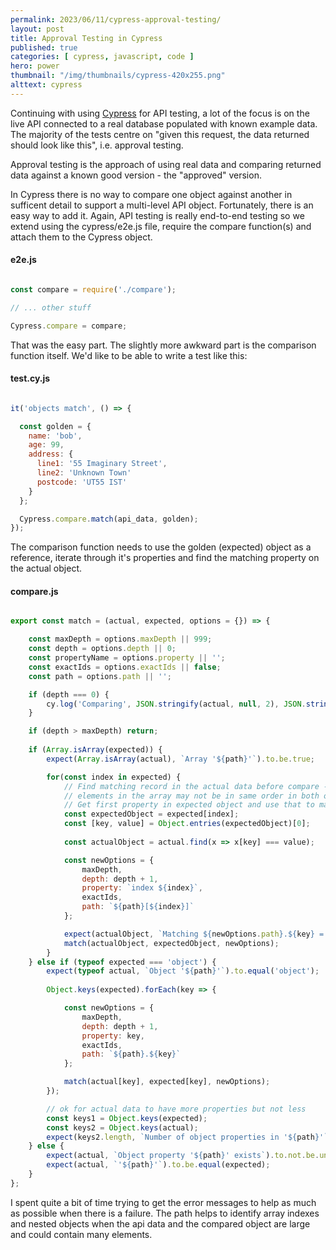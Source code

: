 ```yaml
---
permalink: 2023/06/11/cypress-approval-testing/
layout: post
title: Approval Testing in Cypress
published: true 
categories: [ cypress, javascript, code ] 
hero: power
thumbnail: "/img/thumbnails/cypress-420x255.png"
alttext: cypress
---
```


Continuing with using [Cypress](https://cypress.io) for API testing, a lot of the focus is on the live API connected to a 
real database populated with known example data. The majority of the tests centre on "given this request, the data returned should 
look like this", i.e. approval testing.

Approval testing is the approach of using real data and comparing returned data against a known good version - the "approved" version.

In Cypress there is no way to compare one object against another in sufficent detail to support a multi-level API object. Fortunately, there 
is an easy way to add it. Again, API testing is really end-to-end testing so we extend using the cypress/e2e.js file, require the compare function(s)
and attach them to the Cypress object.

#### e2e.js

```javascript

const compare = require('./compare');

// ... other stuff

Cypress.compare = compare;

```

That was the easy part. The slightly more awkward part is the comparison function itself. We'd like to be able to write a test like this:

#### test.cy.js

```javascript

it('objects match', () => {

  const golden = {
    name: 'bob',
    age: 99,
    address: {
      line1: '55 Imaginary Street',
      line2: 'Unknown Town'
      postcode: 'UT55 IST' 
    }
  };

  Cypress.compare.match(api_data, golden);
});

```

The comparison function needs to use the golden (expected) object as a reference, iterate through it's properties and find the matching property on the 
actual object. 


#### compare.js

```javascript

export const match = (actual, expected, options = {}) => {

    const maxDepth = options.maxDepth || 999;
    const depth = options.depth || 0;
    const propertyName = options.property || '';
    const exactIds = options.exactIds || false;
    const path = options.path || '';

    if (depth === 0) {
        cy.log('Comparing', JSON.stringify(actual, null, 2), JSON.stringify(expected, null, 2));
    }

    if (depth > maxDepth) return;
    
    if (Array.isArray(expected)) {
        expect(Array.isArray(actual), `Array '${path}'`).to.be.true;

        for(const index in expected) {
            // Find matching record in the actual data before compare - 
            // elements in the array may not be in same order in both objects.
            // Get first property in expected object and use that to match in actual.
            const expectedObject = expected[index];
            const [key, value] = Object.entries(expectedObject)[0];
            
            const actualObject = actual.find(x => x[key] === value);

            const newOptions = {
                maxDepth, 
                depth: depth + 1, 
                property: `index ${index}`, 
                exactIds, 
                path: `${path}[${index}]`
            };

            expect(actualObject, `Matching ${newOptions.path}.${key} = ${value}`).not.to.be.undefined;
            match(actualObject, expectedObject, newOptions);
        }
    } else if (typeof expected === 'object') {
        expect(typeof actual, `Object '${path}'`).to.equal('object');
        
        Object.keys(expected).forEach(key => {

            const newOptions = {
                maxDepth, 
                depth: depth + 1, 
                property: key, 
                exactIds, 
                path: `${path}.${key}`
            };

            match(actual[key], expected[key], newOptions);
        });

        // ok for actual data to have more properties but not less
        const keys1 = Object.keys(expected);
        const keys2 = Object.keys(actual);
        expect(keys2.length, `Number of object properties in '${path}'`).to.be.at.least(keys1.length);
    } else {
        expect(actual, `Object property '${path}' exists`).to.not.be.undefined;
        expect(actual, `'${path}'`).to.be.equal(expected);
    }
};

```

I spent quite a bit of time trying to get the error messages to help as much as possible when there is a failure. The path helps to 
identify array indexes and nested objects when the api data and the compared object are large and could contain many elements.
